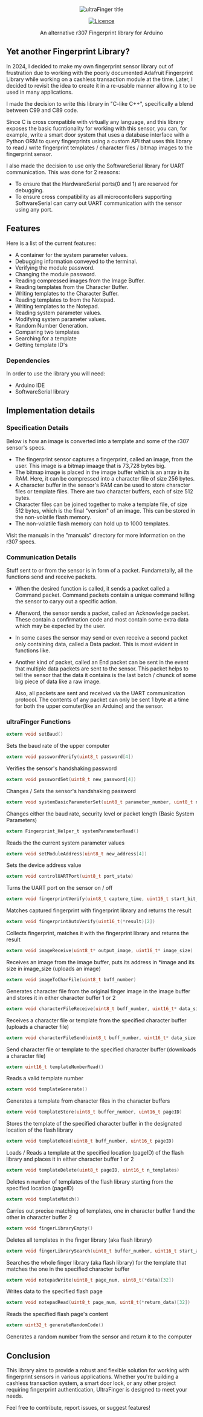 <p align="center">
    <img src="images/fingerprint.png" alt="ultraFinger title" />
</p>
<p align="center">
    <a href="https://opensource.org/license/bsd-3-clause">
        <img src="https://img.shields.io/badge/License-BSD_3--Clause-blue.svg" alt="Licence" />
    </a>  
    <p align="center">An alternative r307 Fingerprint library for Arduino</p>
</p>


## Yet another Fingerprint Library?

In 2024, I decided to make my own fingerprint sensor library out of frustration due to working with the poorly documented Adafruit Fingerprint Library while working on a cashless transaction module at the 
time. 
Later, I decided to revisit the idea to create it in a re-usable manner allowing it to be used in many applications.

I made the decision to write this library in "C-like C++", specifically a blend between C99 and C89 code. 

Since C is cross compatible with virtually any language, and this library exposes the basic fucntionality for working with this sensor, you can,
for example, write a smart door system that uses a database interface with a Python ORM to query fingerprints using a custom API that uses this library to read / write fingerprint templates / character files / bitmap images to the fingerprint sensor.

I also made the decision to use only the SoftwareSerial library for UART communication. This was done for 2 reasons:

* To ensure that the HardwareSerial ports(0 and 1) are reserved for debugging.
* To ensure cross compatibility as all microcontollers supporting SoftwareSerial can carry out UART communication with the sensor using any port.


## Features

Here is a list of the current features:

* A container for the system parameter values.
* Debugging information conveyed to the terminal.
* Verifying the module password.
* Changing the module password.
* Reading compressed images from the Image Buffer.
* Reading templates from the Character Buffer.
* Writing templates to the Character Buffer.
* Reading templates to from the Notepad.
* Writing templates to the Notepad.
* Reading system parameter values.
* Modifying system parameter values.
* Random Number Generation.
* Comparing two templates
* Searching for a template
* Getting template ID's


### Dependencies

In order to use the library you will need:

* Arduino IDE
* SoftwareSerial library 


## Implementation details

### Specification Details

Below is how an image is converted into a template and some of the r307 sensor's specs. 

* The fingerprint sensor captures a fingerprint, called an image, from the user. This image is a bitmap imaage that is 73,728 bytes big.
* The bitmap image is placed in the image buffer which is an array in its RAM. Here, it can be compressed into a character file of size 256 bytes.
* A character buffer in the sensor's RAM can be used to store character files or template files. There are two character buffers, each of size 512 bytes.
* Character files can be joined together to make a template file, of size 512 bytes, which is the final "version" of an image. This can be stored in the non-volatile flash memory.
* The non-volatile flash memory can hold up to 1000 templates.

Visit the manuals in the "manuals" directory for more information on the r307 specs.

### Communication Details

Stuff sent to or from the sensor is in form of a packet. Fundametally, all the functions send and receive packets.

* When the desired function is called, it sends a packet called a Command packet. Command packets contain a unique command telling the sensor to caryy out a specific action.
* Afterword, the sensor sends a packet, called an Acknowledge packet. These contain a confirmation code and most contain some extra data which may be expected by the user.
* In some cases the sensor may send or even receive a second packet only containing data, called a Data packet. This is most evident in functions like.
* Another kind of packet, called an End packet can be sent in the event that multiple data packets are sent to the sensor. This packet helps to tell the sensor that the data it contains is the last batch / chunck of some big piece of data like a raw image.

  Also, all packets are sent and received via the UART communication protocol. The contents of any packet can only be sent 1 byte at a time for both the upper comuter(like an Arduino) and the sensor.

### ultraFinger Functions

```C
extern void setBaud()
```    
Sets the baud rate of the upper computer

```C
extern void passwordVerify(uint8_t password[4])
```
Verifies the sensor's handshaking password
    
```C
extern void passwordSet(uint8_t new_password[4])
```
Changes / Sets the sensor's handshaking password 

```C
extern void systemBasicParameterSet(uint8_t parameter_number, uint8_t new_parameter)
```
Changes either the baud rate, security level or packet length (Basic System Parameters) 

```C
extern Fingerprint_Helper_t systemParameterRead()
```
Reads the the current system parameter values     
        
```C
extern void setModuleAddress(uint8_t new_address[4])
```
Sets the device address value 

```C
extern void controlUARTPort(uint8_t port_state)
```
Turns the UART port on the sensor on / off 

```C
extern void fingerprintVerify(uint8_t capture_time, uint16_t start_bit_number, uint16_t search_quantity, uint16_t(*result)[2])
```
Matches captured fingerprint with fingerprint library and returns the result 

```C
extern void fingerprintAutoVerify(uint16_t(*result)[2])
```
Collects fingerprint, matches it with the fingerprint library and returns the result     

```C
extern void imageReceive(uint8_t* output_image, uint16_t* image_size)
```
Receives an image from the image buffer, puts its address in *image and its size in image_size (uploads an image) 

```C
extern void imageToCharFile(uint8_t buff_number) 
```
Generates character file from the original finger image in the image buffer and stores it in either character buffer 1 or 2 
        
```C
extern void characterFileReceive(uint8_t buff_number, uint16_t* data_size, uint8_t* result)
```    
Receives a character file or template from the specified character buffer (uploads a character file) 

```C
extern void characterFileSend(uint8_t buff_number, uint16_t* data_size, uint8_t* result)
```    
Send character file or template to the specified character buffer (downloads a character file) 

```C
extern uint16_t templateNumberRead()   
```
 Reads a valid template number 

```C
extern void templateGenerate()
```    
Generates a template from character files in the character buffers 

```C
extern void templateStore(uint8_t buffer_number, uint16_t pageID)
```    
Stores the template of the specified character buffer in the designated location of the flash library 

```C
extern void templateRead(uint8_t buff_number, uint16_t pageID)
```    
Loads / Reads a template at the specified location (pageID) of the flash library and places it in either character buffer 1 or 2 

```C
extern void templateDelete(uint8_t pageID, uint16_t n_templates)
```   
Deletes n number of templates of the flash library starting from the specified location (pageID)  

```C
extern void templateMatch()
``` 
Carries out precise matching of templates, one in character buffer 1 and the other in character buffer 2    

```C
extern void fingerLibraryEmpty()
```    
Deletes all templates in the finger library (aka flash library) 

```C
extern void fingerLibrarySearch(uint8_t buffer_number, uint16_t start_address, uint16_t page_num)
```    
Searches the whole finger library (aka flash library) for the template that matches the one in the specified character buffer 

```C
extern void notepadWrite(uint8_t page_num, uint8_t(*data)[32])
```   
Writes data to the specified flash page  

```C
extern void notepadRead(uint8_t page_num, uint8_t(*return_data)[32])
```   
Reads the specified flash page's content  
        
```C
extern uint32_t generateRandomCode()
```
Generates a random number from the sensor and return it to the computer 


## Conclusion


This library aims to provide a robust and flexible solution for working with fingerprint sensors in various applications. Whether you're building a cashless transaction system, a smart door lock, or any other project requiring fingerprint authentication, UltraFinger is designed to meet your needs.


Feel free to contribute, report issues, or suggest features!
